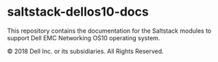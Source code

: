 saltstack-dellos10-docs
=======================

This repository contains the documentation for the Saltstack modules to support Dell EMC Networking OS10 operating system.

© 2018 Dell Inc. or its subsidiaries. All Rights Reserved.
